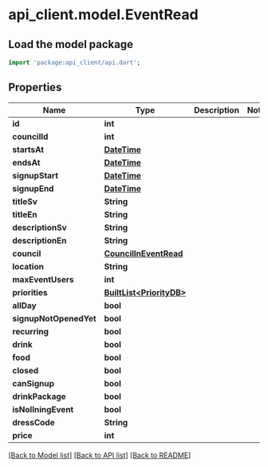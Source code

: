 # api_client.model.EventRead

## Load the model package
```dart
import 'package:api_client/api.dart';
```

## Properties
Name | Type | Description | Notes
------------ | ------------- | ------------- | -------------
**id** | **int** |  | 
**councilId** | **int** |  | 
**startsAt** | [**DateTime**](DateTime.md) |  | 
**endsAt** | [**DateTime**](DateTime.md) |  | 
**signupStart** | [**DateTime**](DateTime.md) |  | 
**signupEnd** | [**DateTime**](DateTime.md) |  | 
**titleSv** | **String** |  | 
**titleEn** | **String** |  | 
**descriptionSv** | **String** |  | 
**descriptionEn** | **String** |  | 
**council** | [**CouncilInEventRead**](CouncilInEventRead.md) |  | 
**location** | **String** |  | 
**maxEventUsers** | **int** |  | 
**priorities** | [**BuiltList&lt;PriorityDB&gt;**](PriorityDB.md) |  | 
**allDay** | **bool** |  | 
**signupNotOpenedYet** | **bool** |  | 
**recurring** | **bool** |  | 
**drink** | **bool** |  | 
**food** | **bool** |  | 
**closed** | **bool** |  | 
**canSignup** | **bool** |  | 
**drinkPackage** | **bool** |  | 
**isNollningEvent** | **bool** |  | 
**dressCode** | **String** |  | 
**price** | **int** |  | 

[[Back to Model list]](../README.md#documentation-for-models) [[Back to API list]](../README.md#documentation-for-api-endpoints) [[Back to README]](../README.md)


